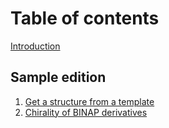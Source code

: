 # Table of contents

[Introduction](README.md)

## Sample edition

1. [Get a structure from a template](15c9a2dcd55c963fdedf2c18a1471b03/structureTemplate/index.md)
2. [Chirality of BINAP derivatives](15c9a2dcd55c963fdedf2c18a1471b03/binap/index.md)
